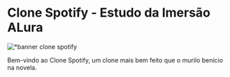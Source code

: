 # Clone Spotify - Estudo da Imersão ALura

![*banner clone spotify](https://github.com/machadinhacega/clone-spotify/tree/main/assetsscreenshot.png?raw=true)


Bem-vindo ao Clone Spotify, um clone mais bem feito que o murilo benício na novela.